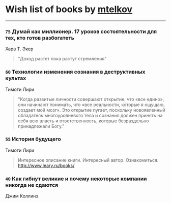 # Wish list of books by [mtelkov](vk.com/mtelkov)
---

### `75` Думай как миллионер. 17 уроков состоятельности для тех, кто готов разбогатеть
Харв Т. Экер
> "Доход растет пока растут стремления"

### `60` Технологии изменения сознания в деструктивных культах
Тимоти Лири
> "Когда развитые личности совершают открытие, что «все едино», они начинают понимать, что «все реальности, которые я ощущаю, создает мой мозг». Это открытие пугает, поскольку новоявленный обладатель многоуровневого тела и сознания должен принять на себя всю власть и ответственность, которые безраздельно принадлежали Богу."

### `55` История будущего
Тимоти Лири
> Интересное описание книги. Интересный автор. Ознакомиться. http://www.leary.ru/books/

### `40` Как гибнут великие и почему некоторые компании никогда не сдаются
Джим Коллинз

